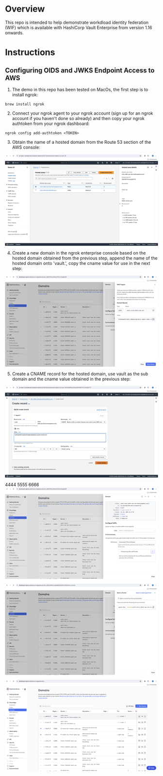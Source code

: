 # Overview

This repo is intended to help demonstrate workdload identity federation (WIF) which is available with HashiCorp Vault Enterprise from version 1.16 onwards.

# Instructions

## Configuring OIDS and JWKS Endpoint Access to AWS

1. The demo in this repo has been tested on MacOs, the first step is to install ngrok:
```
brew install ngrok
```

2. Connect your ngrok agent to your ngrok account (sign up for an ngrok account if you haven't done so already) and then copy your ngrok authtoken from your ngrok dashboard:
```
ngrok config add-authtoken <TOKEN>
```   

3. Obtain the name of a hosted domain from the Route 53 section of the AWS console:
<img style="float: left; margin: 0px 15px 15px 0px;" src="https://github.com/ChrisAdkin8/Vault-AWS-WIF/blob/main/png_images/01-route-53-hosted-domain.png?raw=true">

4. Create a new domain in the ngrok enterprise console based on the hosted domain obtained from the previous step, append the name of the hosted domain onto 'vault.', copy the 
cname value for use in the next step:
<img style="float: left; margin: 0px 15px 15px 0px;" src="https://github.com/ChrisAdkin8/Vault-AWS-WIF/blob/main/png_images/02-ngrok-domain-creation.png?raw=true">

5. Create a CNAME record for the hosted domain, use vault as the sub domain and the cname value obtained in the previous step:
<img style="float: left; margin: 0px 15px 15px 0px;" src="https://github.com/ChrisAdkin8/Vault-AWS-WIF/blob/main/png_images/03-route-53-creation.png?raw=true">
4444
<img style="float: left; margin: 0px 15px 15px 0px;" src="https://github.com/ChrisAdkin8/Vault-AWS-WIF/blob/main/png_images/04-ngrok-cert-creation.png?raw=true">
5555
<img style="float: left; margin: 0px 15px 15px 0px;" src="https://github.com/ChrisAdkin8/Vault-AWS-WIF/blob/main/png_images/05-ngrok-start-a-tunnel.png?raw=true">
6666
<img style="float: left; margin: 0px 15px 15px 0px;" src="https://github.com/ChrisAdkin8/Vault-AWS-WIF/blob/main/png_images/06-ngrok-domain-ready.png?raw=true">



